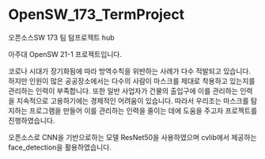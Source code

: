 # OpenSW_173_TermProject
오픈소스SW 173 팀 텀프로젝트 hub

아주대 OpenSW 21-1 프로젝트입니다.

코로나 시대가 장기화됨에 따라 방역수칙을 위반하는 사례가 다수 적발되고 있습니다. 하지만 인원이 많은 공공장소에서는 다수의 사람이 마스크를 제대로 착용하고 있는지를 관리하는 인력이 부족합니다. 또한 일반 사업자가 건물의 출입구에 이를 관리하는 인력을 지속적으로 고용하기에는 경제적인 어려움이 있습니다. 따라서 우리조는 마스크를 탐지하는 프로그램을 만들어 이를 관리하는 인력을 줄이는 데에 도움을 주고자 프로젝트를 진행하였습니다.

오픈소스로 CNN을 기반으로하는 모델 ResNet50을 사용하였으며 cvlib에서 제공하는 face_detection을 활용하였습니다.
